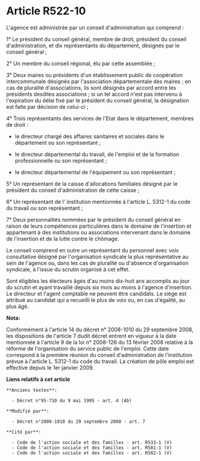 # Article R522-10

L'agence est administrée par un conseil d'administration qui comprend : 

1° Le président du conseil général, membre de droit, président du conseil d'administration, et dix représentants du
département, désignés par le conseil général ; 

2° Un membre du conseil régional, élu par cette assemblée ; 

3° Deux maires ou présidents d'un établissement public de coopération intercommunale désignés par l'association
départementale des maires ; en cas de pluralité d'associations, ils sont désignés par accord entre les présidents desdites
associations ; si un tel accord n'est pas intervenu à l'expiration du délai fixé par le président du conseil général, la
désignation est faite par décision de celui-ci ; 

4° Trois représentants des services de l'Etat dans le département, membres de droit :

- le directeur chargé des affaires sanitaires et sociales dans le département ou son représentant ;

- le directeur départemental du travail, de l'emploi et de la formation professionnelle ou son représentant ;

- le directeur départemental de l'équipement ou son représentant ; 

5° Un représentant de la caisse d'allocations familiales désigné par le président du conseil d'administration de cette
caisse ; 

6° Un représentant de l'     institution mentionnée à l'article L. 5312-1 du code du travail  ou son représentant ; 

7° Deux personnalités nommées par le président du conseil général en raison de leurs compétences particulières dans le
domaine de l'insertion et appartenant à des institutions ou associations intervenant dans le domaine de l'insertion et de la
lutte contre le chômage. 

Le conseil comprend en outre un représentant du personnel avec voix consultative désigné par l'organisation syndicale la plus
représentative au sein de l'agence ou, dans les cas de pluralité ou d'absence d'organisation syndicale, à l'issue du scrutin
organisé à cet effet. 

Sont éligibles les électeurs âgés d'au moins dix-huit ans accomplis au jour du scrutin et ayant travaillé depuis six mois au
moins à l'agence d'insertion. Le directeur et l'agent comptable ne peuvent être candidats. Le siège est attribué au candidat
qui a recueilli le plus de voix ou, en cas d'égalité, au plus âgé.

**Nota:**

Conformément à l'article 14 du décret n° 2008-1010 du 29 septembre 2008, les dispositions de l'article 7 dudit décret entrent
en vigueur à la date mentionnée à l'article 9 de la loi n° 2008-126 du 13 février 2008 relative à la réforme de
l'organisation du service public de l'emploi. Cette date correspond à la première réunion du conseil d'administration de
l'institution prévue à l'article L. 5312-1 du code du travail. La création de pôle emploi est effective depuis le 1er janvier
2009.

**Liens relatifs à cet article**

	**Anciens textes**:

	  - Décret n°95-710 du 9 mai 1995 - art. 4 (Ab)

	**Modifié par**:

	  - Décret n°2008-1010 du 29 septembre 2008 - art. 7

	**Cité par**:

	  - Code de l'action sociale et des familles - art. R533-1 (V)
	  - Code de l'action sociale et des familles - art. R581-1 (V)
	  - Code de l'action sociale et des familles - art. R582-1 (V)
